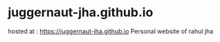 # juggernaut-jha.github.io
hosted at : https://juggernaut-jha.github.io
Personal website of rahul jha
